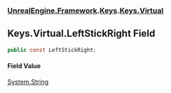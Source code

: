 ### [UnrealEngine.Framework](./UnrealEngine-Framework.md 'UnrealEngine.Framework').[Keys](./UnrealEngine-Framework-Keys.md 'UnrealEngine.Framework.Keys').[Keys.Virtual](./UnrealEngine-Framework-Keys-Virtual.md 'UnrealEngine.Framework.Keys.Virtual')
## Keys.Virtual.LeftStickRight Field
  
```csharp
public const LeftStickRight;
```
#### Field Value
[System.String](https://docs.microsoft.com/en-us/dotnet/api/System.String 'System.String')  
